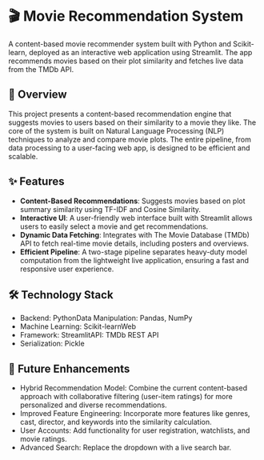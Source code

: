 # 🎬 Movie Recommendation System

A content-based movie recommender system built with Python and Scikit-learn, deployed as an interactive web application using Streamlit. 
The app recommends movies based on their plot similarity and fetches live data from the TMDb API.

## 🌟 Overview
This project presents a content-based recommendation engine that suggests movies to users based on their similarity to a movie they like. The core of the system is built on Natural Language Processing (NLP) techniques to analyze and compare movie plots. The entire pipeline, from data processing to a user-facing web app, is designed to be efficient and scalable.

## ✨ Features
- **Content-Based Recommendations**: Suggests movies based on plot summary similarity using TF-IDF and Cosine Similarity.
- **Interactive UI**: A user-friendly web interface built with Streamlit allows users to easily select a movie and get recommendations.
- **Dynamic Data Fetching**: Integrates with The Movie Database (TMDb) API to fetch real-time movie details, including posters and overviews.
- **Efficient Pipeline**: A two-stage pipeline separates heavy-duty model computation from the lightweight live application, ensuring a fast and responsive user experience.

## 🛠️ Technology Stack
- Backend: PythonData Manipulation: Pandas, NumPy
- Machine Learning: Scikit-learnWeb 
- Framework: StreamlitAPI: TMDb REST API
- Serialization: Pickle

## 🔮 Future Enhancements
- Hybrid Recommendation Model: Combine the current content-based approach with collaborative filtering (user-item ratings) for more personalized and diverse recommendations.
- Improved Feature Engineering: Incorporate more features like genres, cast, director, and keywords into the similarity calculation.
- User Accounts: Add functionality for user registration, watchlists, and movie ratings.
- Advanced Search: Replace the dropdown with a live search bar.
